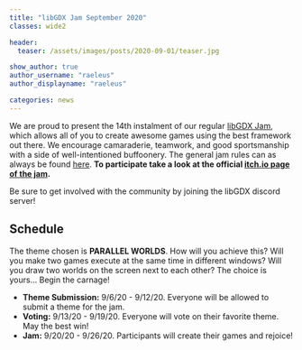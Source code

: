 ```yaml
---
title: "libGDX Jam September 2020"
classes: wide2

header:
  teaser: /assets/images/posts/2020-09-01/teaser.jpg

show_author: true
author_username: "raeleus"
author_displayname: "raeleus"

categories: news
---
```


We are proud to present the 14th instalment of our regular [libGDX Jam](/community/jams/), which allows all of you to create awesome games using the best framework out there. We encourage camaraderie, teamwork, and good sportsmanship with a side of well-intentioned buffoonery. The general jam rules can as always be found [here](/community/jams/). **To participate take a look at the official [itch.io page of the jam](https://itch.io/jam/libgdx-jam-september-2020).** 

Be sure to get involved with the community by joining the libGDX discord server!

## Schedule
The theme chosen is **PARALLEL WORLDS**. How will you achieve this? Will you make two games execute at the same time in different windows? Will you draw two worlds on the screen next to each other? The choice is yours... Begin the carnage!

- **Theme Submission:** 9/6/20 - 9/12/20. Everyone will be allowed to submit a theme for the jam.
- **Voting:** 9/13/20 - 9/19/20.  Everyone will vote on their favorite theme. May the best win!
- **Jam:** 9/20/20 - 9/26/20. Participants will create their games and rejoice!



<!--## Submissions
The libGDX Jame September 2020 is now over! We hope everyone had a lot of fun and are proud to present the [11 entries](https://itch.io/jam/libgdx-jam-september-2020/entries):

VIDEO

-->
